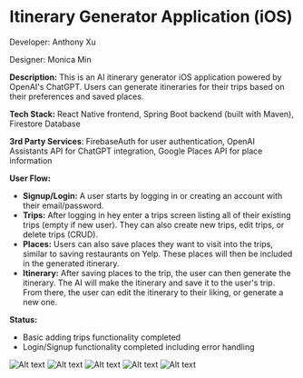 # Itinerary Generator Application (iOS)

Developer: Anthony Xu

Designer: Monica Min

**Description:** This is an AI itinerary generator iOS application powered by OpenAI's ChatGPT. Users can generate itineraries for their trips based on their preferences and saved places. 

**Tech Stack:** React Native frontend, Spring Boot backend (built with Maven), Firestore Database

**3rd Party Services**: FirebaseAuth for user authentication, OpenAI Assistants API for ChatGPT integration, Google Places API for place information

**User Flow:** 
- **Signup/Login:** A user starts by logging in or creating an account with their email/password. 
- **Trips:** After logging in hey enter a trips screen listing all of their existing trips (empty if new user). They can also create new trips, edit trips, or delete trips (CRUD). 
- **Places:** Users can also save places they want to visit into the trips, similar to saving restaurants on Yelp. These places will then be included in the generated itinerary.
- **Itinerary:** After saving places to the trip, the user can then generate the itinerary. The AI will make the itinerary and save it to the user's trip. From there, the user can edit the itinerary to their liking, or generate a new one.

**Status:**
- Basic adding trips functionality completed
- Login/Signup functionality completed including error handling

![Alt text](demos/image.png)
![Alt text](demos/image-1.png)
![Alt text](demos/image-2.png)
![Alt text](demos/image-3.png)
![Alt text](demos/scrolldemo.gif)




